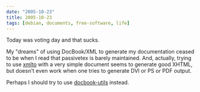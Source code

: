```yaml
---
date: "2005-10-23"
title: 2005-10-23
tags: [debian, documents, free-software, life]
---
```

Today was voting day and that sucks.

My "dreams" of using DocBook/XML to generate my documentation
ceased to be when I read that passivetex is barely maintained. And,
actually, trying to use [xmlto](http://packages.debian.org/xmlto)
with a very simple document seems to generate good XHTML, but
doesn't even work when one tries to generate DVI or PS or PDF
output.

Perhaps I should try to use
[docbook-utils](http://packages.debian.org/docbook-utils) instead.


